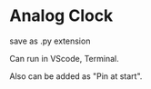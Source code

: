 # Analog Clock

save as .py extension

Can run in VScode, Terminal.

Also can be added as "Pin at start".

